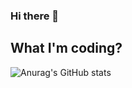 ### Hi there 👋

## What I'm coding?

![Anurag's GitHub stats](https://github-readme-stats-sigma-five.vercel.app/api?username=GilEducbank&show_icons=true&theme=transparent)
